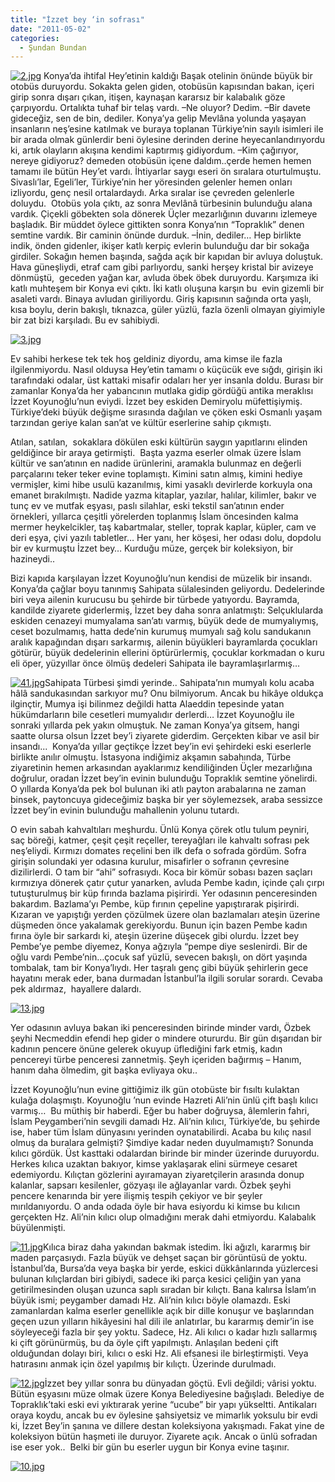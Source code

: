```yaml
---
title: "İzzet bey ‘in sofrası"
date: "2011-05-02"
categories: 
  - Şundan Bundan
---
```


[![2.jpg](/uploads/2011/05/2.jpg)](/uploads/2011/05/2.jpg "2.jpg") Konya’da ihtifal Hey’etinin kaldığı Başak otelinin önünde büyük bir otobüs duruyordu. Sokakta gelen giden, otobüsün kapısından bakan, içeri girip sonra dışarı çıkan, itişen, kaynaşan kararsız bir kalabalık göze çarpıyordu. Ortalıkta tuhaf bir telaş vardı. –Ne oluyor? Dedim. –Bir davete gideceğiz, sen de bin, dediler. Konya’ya gelip Mevlâna yolunda yaşayan insanların neş’esine katılmak ve buraya toplanan Türkiye’nin sayılı isimleri ile bir arada olmak günlerdir beni öylesine derinden derine heyecanlandırıyordu ki, artık olayların akışına kendimi kaptırmış gidiyordum. –Kim çağırıyor, nereye gidiyoruz? demeden otobüsün içene daldım..çerde hemen hemen tamamı ile bütün Hey’et vardı. İhtiyarlar saygı eseri ön sıralara oturtulmuştu. Sivaslı’lar, Egeli’ler, Türkiye’nin her yöresinden gelenler hemen onları izliyordu, genç nesil ortalardaydı. Arka sıralar ise çevreden gelenlerle doluydu.  Otobüs yola çıktı, az sonra Mevlânâ türbesinin bulunduğu alana vardık. Çiçekli göbekten sola dönerek Üçler mezarlığının duvarını izlemeye başladık. Bir müddet öylece gittikten sonra Konya’nın “Topraklık” denen semtine vardık. Bir caminin önünde durduk. –İnin, dediler… Hep birlikte indik, önden gidenler, ikişer katlı kerpiç evlerin bulunduğu dar bir sokağa girdiler. Sokağın hemen başında, sağda açık bir kapıdan bir avluya doluştuk. Hava güneşliydi, etraf cam gibi parlıyordu, sanki herşey kristal bir avizeye dönmüştü,  geceden yağan kar, avluda öbek öbek duruyordu. Karşımıza iki katlı muhteşem bir Konya evi çıktı. İki katlı oluşuna karşın bu  evin gizemli bir asaleti vardı. Binaya avludan giriliyordu. Giriş kapısının sağında orta yaşlı, kısa boylu, derin bakışlı, tıknazca, güler yüzlü, fazla özenli olmayan giyimiyle bir zat bizi karşıladı. Bu ev sahibiydi.

[![3.jpg](/uploads/2011/05/3.jpg)](/uploads/2011/05/3.jpg "3.jpg")

Ev sahibi herkese tek tek hoş geldiniz diyordu, ama kimse ile fazla ilgilenmiyordu. Nasıl olduysa Hey’etin tamamı o küçücük eve sığdı, girişin iki tarafındaki odalar, üst kattaki misafir odaları her yer insanla doldu. Burası bir zamanlar Konya’da her yabancının mutlaka gidip gördüğü antika meraklısı İzzet Koyunoğlu’nun eviydi. İzzet bey eskiden Demiryolu müfettişiymiş. Türkiye’deki büyük değişme sırasında dağılan ve çöken eski Osmanlı yaşam tarzından geriye kalan san’at ve kültür eserlerine sahip çıkmıştı.

Atılan, satılan,  sokaklara dökülen eski kültürün saygın yapıtlarını elinden geldiğince bir araya getirmişti.  Başta yazma eserler olmak üzere İslam kültür ve san’atının en nadide ürünlerini, aramakla bulunmaz en değerli parçalarını teker teker evine toplamıştı. Kimini satın almış, kimini hediye vermişler, kimi hibe usulü kazanılmış, kimi yasaklı devirlerde korkuyla ona emanet bırakılmıştı. Nadide yazma kitaplar, yazılar, halılar, kilimler, bakır ve tunç ev ve mutfak eşyası, paslı silahlar, eski tekstil san’atının ender örnekleri, yıllarca çeşitli yörelerden toplanmış İslam öncesinden kalma mermer heykelcikler, taş kabartmalar, steller, toprak kaplar, küpler, cam ve deri eşya, çivi yazılı tabletler… Her yanı, her köşesi, her odası dolu, dopdolu bir ev kurmuştu İzzet bey… Kurduğu müze, gerçek bir koleksiyon, bir hazineydi..

Bizi kapıda karşılayan İzzet Koyunoğlu’nun kendisi de müzelik bir insandı. Konya’da çağlar boyu tanınmış Sahipata sülalesinden geliyordu. Dedelerinde biri veya ailenin kurucusu bu şehirde bir türbede yatıyordu. Bayramda, kandilde ziyarete giderlermiş, İzzet bey daha sonra anlatmıştı: Selçuklularda eskiden cenazeyi mumyalama san’atı varmış, büyük dede de mumyalıymış, ceset bozulmamış, hatta dede’nin kurumuş mumyalı sağ kolu sandukanın  aralık kapağından dışarı sarkarmış, ailenin büyükleri bayramlarda çocukları götürür, büyük dedelerinin ellerini öptürürlermiş, çocuklar korkmadan o kuru eli öper, yüzyıllar önce ölmüş dedeleri Sahipata ile bayramlaşırlarmış…

[![41.jpg](/uploads/2011/05/41.jpg)](/uploads/2011/05/41.jpg "41.jpg")Sahipata Türbesi şimdi yerinde.. Sahipata’nın mumyalı kolu acaba hâlâ sandukasından sarkıyor mu? Onu bilmiyorum. Ancak bu hikâye oldukça ilginçtir, Mumya işi bilinmez değildi hatta Alaeddin tepesinde yatan hükümdarların bile cesetleri mumyalıdır derlerdi… İzzet Koyunoğlu ile sonraki yıllarda pek yakın olmuştuk. Ne zaman Konya’ya gitsem, hangi saatte olursa olsun İzzet bey’i ziyarete giderdim. Gerçekten kibar ve asil bir insandı...  Konya’da yıllar geçtikçe İzzet bey’in evi şehirdeki eski eserlerle birlikte anılır olmuştu. İstasyona indiğimiz akşamın sabahında, Türbe ziyaretinin hemen arkasından ayaklarımız kendiliğinden Üçler mezarlığına doğrulur, oradan İzzet bey’in evinin bulunduğu Topraklık semtine yönelirdi. O yıllarda Konya’da pek bol bulunan iki atlı payton arabalarına ne zaman binsek, paytoncuya gideceğimiz başka bir yer söylemezsek, araba sessizce İzzet bey’in evinin bulunduğu mahallenin yolunu tutardı.

O evin sabah kahvaltıları meşhurdu. Ünlü Konya çörek otlu tulum peyniri, saç böreği, katmer, çeşit çeşit reçeller, tereyağları ile kahvaltı sofrası pek neş’eliydi. Kırmızı domates reçelini ben ilk defa o sofrada gördüm. Sofra girişin solundaki yer odasına kurulur, misafirler o sofranın çevresine dizilirlerdi. O tam bir “ahi” sofrasıydı. Koca bir kömür sobası bazen saçları kırmızıya dönerek çatır çutur yanarken, avluda Pembe kadın, içinde çalı çırpı tutuşturulmuş bir küp fırında bazlama pişirirdi. Yer odasının penceresinden bakardım. Bazlama’yı Pembe, küp fırının çepeline yapıştırarak pişirirdi. Kızaran ve yapıştığı yerden çözülmek üzere olan bazlamaları ateşin üzerine düşmeden önce yakalamak gerekiyordu. Bunun için bazen Pembe kadın fırına öyle bir sarkardı ki, ateşin üzerine düşecek gibi olurdu. İzzet bey Pembe’ye pembe diyemez, Konya ağzıyla “pempe diye seslenirdi. Bir de oğlu vardı Pembe’nin…çocuk saf yüzlü, sevecen bakışlı, on dört yaşında tombalak, tam bir Konya’lıydı. Her taşralı genç gibi büyük şehirlerin gece hayatını merak eder, bana durmadan İstanbul’la ilgili sorular sorardı. Cevaba pek aldırmaz,  hayallere dalardı.

[![13.jpg](/uploads/2011/05/13.jpg)](/uploads/2011/05/13.jpg "13.jpg")

Yer odasının avluya bakan iki penceresinden birinde minder vardı, Özbek şeyhi Necmeddin efendi hep gider o mindere otururdu. Bir gün dışarıdan bir kadının pencere önüne gelerek okuyup üflediğini fark etmiş, kadın pencereyi türbe penceresi zannetmiş. Şeyh içeriden bağırmış – Hanım, hanım daha ölmedim, git başka evliyaya oku..

İzzet Koyunoğlu’nun evine gittiğimiz ilk gün otobüste bir fısıltı kulaktan kulağa dolaşmıştı. Koyunoğlu ’nun evinde Hazreti Ali’nin ünlü çift başlı kılıcı varmış…  Bu müthiş bir haberdi. Eğer bu haber doğruysa, âlemlerin fahri, İslam Peygamberi’nin sevgili damadı Hz. Ali’nin kılıcı, Türkiye’de, bu şehirde ise, haber tüm İslam dünyasını yerinden oynatabilirdi. Acaba bu kılıç nasıl olmuş da buralara gelmişti? Şimdiye kadar neden duyulmamıştı? Sonunda kılıcı gördük. Üst kasttaki odalardan birinde bir minder üzerinde duruyordu. Herkes kılıca uzaktan bakıyor, kimse yaklaşarak elini sürmeye cesaret edemiyordu. Kılıçtan gözlerini ayıramayan ziyaretçilerin arasında donup kalanlar, sapsarı kesilenler, gözyaşı ile ağlayanlar vardı. Özbek şeyhi pencere kenarında bir yere ilişmiş tespih çekiyor ve bir şeyler mırıldanıyordu. O anda odada öyle bir hava esiyordu ki kimse bu kılıcın gerçekten Hz. Ali’nin kılıcı olup olmadığını merak dahi etmiyordu. Kalabalık büyülenmişti.

[![11.jpg](/uploads/2011/05/11.jpg)](/uploads/2011/05/11.jpg "11.jpg")Kılıca biraz daha yakından bakmak istedim. İki ağızlı, kararmış bir maden parçasıydı. Fazla büyük ve dehşet saçan bir görüntüsü de yoktu. İstanbul’da, Bursa’da veya başka bir yerde, eskici dükkânlarında yüzlercesi bulunan kılıçlardan biri gibiydi, sadece iki parça kesici çeliğin yan yana getirilmesinden oluşan uzunca saplı sıradan bir kılıçtı. Bana kalırsa İslam’ın büyük ismi; peygamber damadı Hz. Ali’nin kılıcı böyle olamazdı. Eski zamanlardan kalma eserler genellikle açık bir dille konuşur ve başlarından geçen uzun yılların hikâyesini hal dili ile anlatırlar, bu kararmış demir’in ise söyleyeceği fazla bir şey yoktu. Sadece, Hz. Ali kılıcı o kadar hızlı sallarmış ki çift görünürmüş, bu da öyle çift yapılmıştı. Anlaşılan bedeni çift olduğundan dolayı biri, kılıcı o eski Hz. Ali efsanesi ile birleştirmişti. Veya hatırasını anmak için özel yapılmış bir kılıçtı. Üzerinde durulmadı.

[![12.jpg](/uploads/2011/05/12.jpg)](/uploads/2011/05/12.jpg "12.jpg")İzzet bey yıllar sonra bu dünyadan göçtü. Evli değildi; vârisi yoktu. Bütün eşyasını müze olmak üzere Konya Belediyesine bağışladı. Belediye de Topraklık’taki eski evi yıktırarak yerine “ucube” bir yapı yükseltti. Antikaları oraya koydu, ancak bu ev öylesine şahsiyetsiz ve mimarlık yoksulu bir evdi ki, İzzet Bey’in şanına ve dillere destan koleksiyona yakışmadı. Fakat yine de koleksiyon bütün haşmeti ile duruyor. Ziyarete açık. Ancak o ünlü sofradan ise eser yok..  Belki bir gün bu eserler uygun bir Konya evine taşınır.

[![10.jpg](/uploads/2011/05/10.jpg)](/uploads/2011/05/10.jpg "10.jpg")
